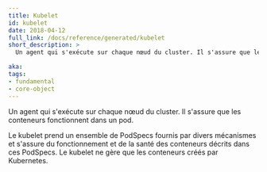 ```yaml
---
title: Kubelet
id: kubelet
date: 2018-04-12
full_link: /docs/reference/generated/kubelet
short_description: >
  Un agent qui s'exécute sur chaque nœud du cluster. Il s'assure que les conteneurs fonctionnent dans un pod.

aka:
tags:
- fundamental
- core-object
---
```

 Un agent qui s'exécute sur chaque nœud du cluster. Il s'assure que les conteneurs fonctionnent dans un pod.

<!--more-->

Le kubelet prend un ensemble de PodSpecs fournis par divers mécanismes et s'assure du fonctionnement et de la santé des conteneurs décrits dans ces PodSpecs. Le kubelet ne gère que les conteneurs créés par Kubernetes.
